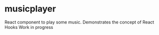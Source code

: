 # musicplayer
React component to play some music. Demonstrates the concept of React Hooks
Work in progress
